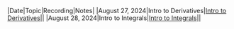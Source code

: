 |Date|Topic|Recording|Notes|
|August 27, 2024|Intro to Derivatives|[Intro to Derivatives](https://drive.google.com/file/d/1-0YwxtDU6z3oBntlORbZHIJV3_I1RJvi/view?usp=drive_link)||
|August 28, 2024|Intro to Integrals|[Intro to Integrals](https://drive.google.com/file/d/1-Fgxs6dG2nWhKRxUi9-ws17arKansnRD/view?usp=drive_link)||

